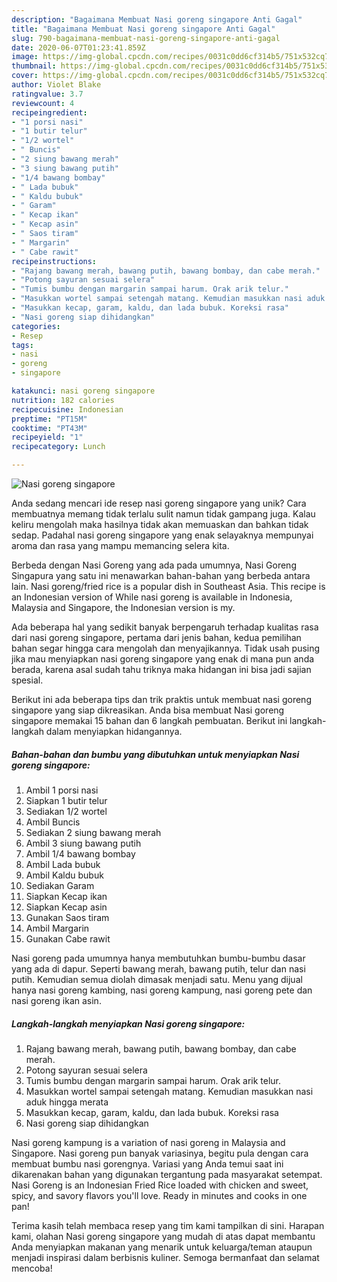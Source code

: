 ```yaml
---
description: "Bagaimana Membuat Nasi goreng singapore Anti Gagal"
title: "Bagaimana Membuat Nasi goreng singapore Anti Gagal"
slug: 790-bagaimana-membuat-nasi-goreng-singapore-anti-gagal
date: 2020-06-07T01:23:41.859Z
image: https://img-global.cpcdn.com/recipes/0031c0dd6cf314b5/751x532cq70/nasi-goreng-singapore-foto-resep-utama.jpg
thumbnail: https://img-global.cpcdn.com/recipes/0031c0dd6cf314b5/751x532cq70/nasi-goreng-singapore-foto-resep-utama.jpg
cover: https://img-global.cpcdn.com/recipes/0031c0dd6cf314b5/751x532cq70/nasi-goreng-singapore-foto-resep-utama.jpg
author: Violet Blake
ratingvalue: 3.7
reviewcount: 4
recipeingredient:
- "1 porsi nasi"
- "1 butir telur"
- "1/2 wortel"
- " Buncis"
- "2 siung bawang merah"
- "3 siung bawang putih"
- "1/4 bawang bombay"
- " Lada bubuk"
- " Kaldu bubuk"
- " Garam"
- " Kecap ikan"
- " Kecap asin"
- " Saos tiram"
- " Margarin"
- " Cabe rawit"
recipeinstructions:
- "Rajang bawang merah, bawang putih, bawang bombay, dan cabe merah."
- "Potong sayuran sesuai selera"
- "Tumis bumbu dengan margarin sampai harum. Orak arik telur."
- "Masukkan wortel sampai setengah matang. Kemudian masukkan nasi aduk hingga merata"
- "Masukkan kecap, garam, kaldu, dan lada bubuk. Koreksi rasa"
- "Nasi goreng siap dihidangkan"
categories:
- Resep
tags:
- nasi
- goreng
- singapore

katakunci: nasi goreng singapore 
nutrition: 182 calories
recipecuisine: Indonesian
preptime: "PT15M"
cooktime: "PT43M"
recipeyield: "1"
recipecategory: Lunch

---
```



![Nasi goreng singapore](https://img-global.cpcdn.com/recipes/0031c0dd6cf314b5/751x532cq70/nasi-goreng-singapore-foto-resep-utama.jpg)

Anda sedang mencari ide resep nasi goreng singapore yang unik? Cara membuatnya memang tidak terlalu sulit namun tidak gampang juga. Kalau keliru mengolah maka hasilnya tidak akan memuaskan dan bahkan tidak sedap. Padahal nasi goreng singapore yang enak selayaknya mempunyai aroma dan rasa yang mampu memancing selera kita.

Berbeda dengan Nasi Goreng yang ada pada umumnya, Nasi Goreng Singapura yang satu ini menawarkan bahan-bahan yang berbeda antara lain. Nasi goreng/fried rice is a popular dish in Southeast Asia. This recipe is an Indonesian version of While nasi goreng is available in Indonesia, Malaysia and Singapore, the Indonesian version is my.

Ada beberapa hal yang sedikit banyak berpengaruh terhadap kualitas rasa dari nasi goreng singapore, pertama dari jenis bahan, kedua pemilihan bahan segar hingga cara mengolah dan menyajikannya. Tidak usah pusing jika mau menyiapkan nasi goreng singapore yang enak di mana pun anda berada, karena asal sudah tahu triknya maka hidangan ini bisa jadi sajian spesial.


Berikut ini ada beberapa tips dan trik praktis untuk membuat nasi goreng singapore yang siap dikreasikan. Anda bisa membuat Nasi goreng singapore memakai 15 bahan dan 6 langkah pembuatan. Berikut ini langkah-langkah dalam menyiapkan hidangannya.

<!--inarticleads1-->

##### Bahan-bahan dan bumbu yang dibutuhkan untuk menyiapkan Nasi goreng singapore:

1. Ambil 1 porsi nasi
1. Siapkan 1 butir telur
1. Sediakan 1/2 wortel
1. Ambil  Buncis
1. Sediakan 2 siung bawang merah
1. Ambil 3 siung bawang putih
1. Ambil 1/4 bawang bombay
1. Ambil  Lada bubuk
1. Ambil  Kaldu bubuk
1. Sediakan  Garam
1. Siapkan  Kecap ikan
1. Siapkan  Kecap asin
1. Gunakan  Saos tiram
1. Ambil  Margarin
1. Gunakan  Cabe rawit


Nasi goreng pada umumnya hanya membutuhkan bumbu-bumbu dasar yang ada di dapur. Seperti bawang merah, bawang putih, telur dan nasi putih. Kemudian semua diolah dimasak menjadi satu. Menu yang dijual hanya nasi goreng kambing, nasi goreng kampung, nasi goreng pete dan nasi goreng ikan asin. 

<!--inarticleads2-->

##### Langkah-langkah menyiapkan Nasi goreng singapore:

1. Rajang bawang merah, bawang putih, bawang bombay, dan cabe merah.
1. Potong sayuran sesuai selera
1. Tumis bumbu dengan margarin sampai harum. Orak arik telur.
1. Masukkan wortel sampai setengah matang. Kemudian masukkan nasi aduk hingga merata
1. Masukkan kecap, garam, kaldu, dan lada bubuk. Koreksi rasa
1. Nasi goreng siap dihidangkan


Nasi goreng kampung is a variation of nasi goreng in Malaysia and Singapore. Nasi goreng pun banyak variasinya, begitu pula dengan cara membuat bumbu nasi gorengnya. Variasi yang Anda temui saat ini dikarenakan bahan yang digunakan tergantung pada masyarakat setempat. Nasi Goreng is an Indonesian Fried Rice loaded with chicken and sweet, spicy, and savory flavors you&#39;ll love. Ready in minutes and cooks in one pan! 

Terima kasih telah membaca resep yang tim kami tampilkan di sini. Harapan kami, olahan Nasi goreng singapore yang mudah di atas dapat membantu Anda menyiapkan makanan yang menarik untuk keluarga/teman ataupun menjadi inspirasi dalam berbisnis kuliner. Semoga bermanfaat dan selamat mencoba!
